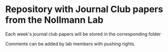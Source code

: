 # Repository with Journal Club papers from the Nollmann Lab

Each week's journal club papers will be stored in the corresponding folder

Comments can be added by lab members with pushing rights.
